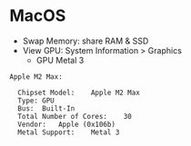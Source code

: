 # MacOS

- Swap Memory: share RAM & SSD
- View GPU: System Information > Graphics
  - GPU Metal 3

```
Apple M2 Max:

  Chipset Model:	Apple M2 Max
  Type:	GPU
  Bus:	Built-In
  Total Number of Cores:	30
  Vendor:	Apple (0x106b)
  Metal Support:	Metal 3
```

